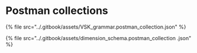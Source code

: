 # Postman collections

{% file src="../.gitbook/assets/VSK_grammar.postman_collection.json" %}

{% file src="../.gitbook/assets/dimension_schema.postman_collection .json" %}
